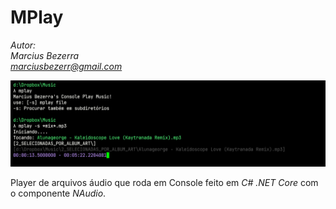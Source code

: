 
# MPlay

_Autor:\
Marcius Bezerra\
[marciusbezerr@gmail.com](mailto:marciusbezerr@gmail.com)_

![MPlay](readme.png)

Player de arquivos áudio que roda em Console feito em _C# .NET Core_ com o componente _NAudio_.

```
